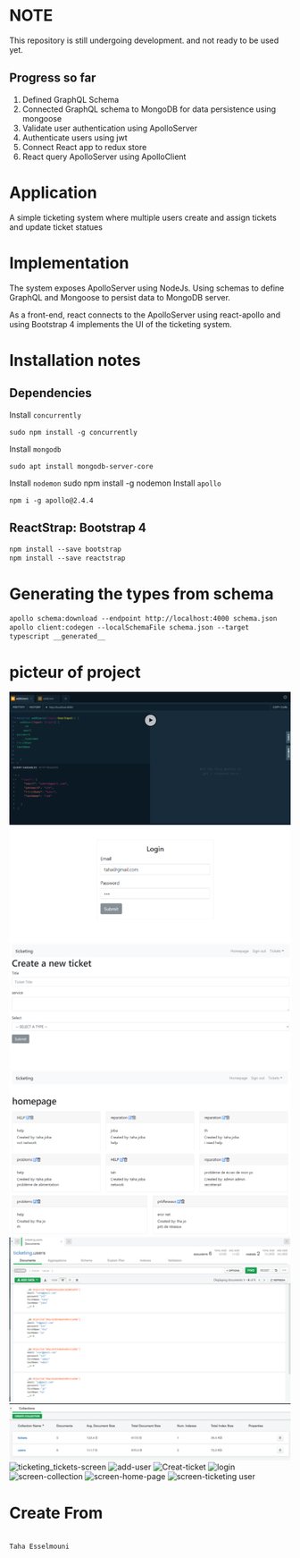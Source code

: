# NOTE
This repository is still undergoing development. and not ready to be used yet.
## Progress so far
1) Defined GraphQL Schema
2) Connected GraphQL schema to MongoDB for data persistence using mongoose
3) Validate user authentication using ApolloServer
4) Authenticate users using jwt
5) Connect React app to redux store
6) React query ApolloServer using ApolloClient

# Application
A simple ticketing system where multiple users create and assign tickets and update ticket statues

# Implementation
The system exposes ApolloServer using NodeJs. Using schemas to define GraphQL and Mongoose to persist data to MongoDB server.

As a front-end, react connects to the ApolloServer using react-apollo and using Bootstrap 4 implements the UI of the ticketing system.


# Installation notes
## Dependencies
Install `concurrently`
        
    sudo npm install -g concurrently
Install `mongodb`
        
    sudo apt install mongodb-server-core

Install `nodemon`
    sudo npm install -g nodemon
Install `apollo`

    npm i -g apollo@2.4.4
## ReactStrap: Bootstrap 4
    npm install --save bootstrap
    npm install --save reactstrap

# Generating the types from schema
    apollo schema:download --endpoint http://localhost:4000 schema.json    
    apollo client:codegen --localSchemaFile schema.json --target typescript __generated__

# picteur of project
![add-user.png](./screen-shot/add-user.png)
![login.png](./screen-shot/login.png)
![creat-ticket](./screen-shot/Creat-ticket.png)
![screen-home-page](./screen-shot/screen-home-page.png)
![screen-ticket-user](./screen-shot/screen-ticketing.user.png)
![screen-collection](./screen-shot/screen-collection.png)
![ticketing_tickets-screen](https://user-images.githubusercontent.com/44399342/119634862-0b64b880-be0b-11eb-876d-a166602dc443.png)
![add-user](https://user-images.githubusercontent.com/44399342/119634865-0bfd4f00-be0b-11eb-81c0-1d7c35e32ef9.png)
![Creat-ticket](https://user-images.githubusercontent.com/44399342/119634866-0c95e580-be0b-11eb-9f45-566d9742c2be.png)
![login](https://user-images.githubusercontent.com/44399342/119634867-0c95e580-be0b-11eb-83d0-1e60a2fed92c.png)
![screen-collection](https://user-images.githubusercontent.com/44399342/119634869-0d2e7c00-be0b-11eb-85cc-95aa2179cab8.png)
![screen-home-page](https://user-images.githubusercontent.com/44399342/119634871-0dc71280-be0b-11eb-86f7-4d15de5d5d3a.png)
![screen-ticketing user](https://user-images.githubusercontent.com/44399342/119634874-0e5fa900-be0b-11eb-95a0-d52809daa8b2.png)
# Create From 
                                                                           Taha Esselmouni